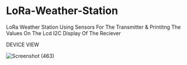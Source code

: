 # LoRa-Weather-Station
LoRa Weather Station Using Sensors For The Transmitter &amp; Printitng The Values On The Lcd I2C Display Of The Reciever

DEVICE VIEW 

![Screenshot (463)](https://user-images.githubusercontent.com/25906435/119272936-2924f880-bc26-11eb-9100-1b2e6d234497.png)
